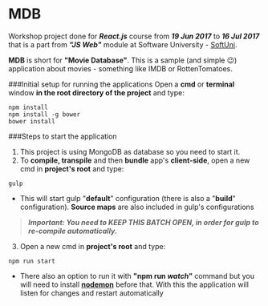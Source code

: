# MDB

Workshop project done for ***React.js*** course from ***19 Jun 2017*** to ***16 Jul 2017*** that is a part from ***"JS Web"*** module at Software University - [SoftUni](https://softuni.bg/).

**MDB** is short for **"Movie Database"**. This is a sample (and simple :wink:) application about movies - something like IMDB or RottenTomatoes.

###Initial setup for running the applications
 Open a **cmd** or **terminal** window **in the root directory of the project** and type:
 ```
npm install
npm install -g bower
bower install
```

###Steps to start the application
1. This project is using MongoDB as database so you need to start it.
2. To **compile, transpile** and then **bundle** app's **client-side**, open a new cmd in **project's root** and type:
 ```
 gulp
 ```
  
  - This will start gulp "**default**" configuration (there is also a "**build**" configuration). **Source maps** are also included in gulp's configurations
  > ***Important: You need to KEEP THIS BATCH OPEN, in order for gulp to re-compile automatically.***
 3. Open a new cmd in **project's root** and type:
 ```
 npm run start
 ```
  - There also an option to run it with **"npm run *watch*"** command but you will need to install [**nodemon**](https://www.npmjs.com/package/nodemon) before that. With this the application will listen for changes and restart automatically

